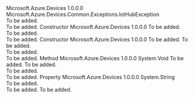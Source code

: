 <Type Name="InvalidProtocolVersionException" FullName="Microsoft.Azure.Devices.Common.Exceptions.InvalidProtocolVersionException">
  <TypeSignature Language="C#" Value="public class InvalidProtocolVersionException : Microsoft.Azure.Devices.Common.Exceptions.IotHubException" />
  <TypeSignature Language="ILAsm" Value=".class public auto ansi serializable beforefieldinit InvalidProtocolVersionException extends Microsoft.Azure.Devices.Common.Exceptions.IotHubException" />
  <TypeSignature Language="DocId" Value="T:Microsoft.Azure.Devices.Common.Exceptions.InvalidProtocolVersionException" />
  <TypeSignature Language="VB.NET" Value="Public Class InvalidProtocolVersionException&#xA;Inherits IotHubException" />
  <TypeSignature Language="F#" Value="type InvalidProtocolVersionException = class&#xA;    inherit IotHubException" />
  <AssemblyInfo>
    <AssemblyName>Microsoft.Azure.Devices</AssemblyName>
    <AssemblyVersion>1.0.0.0</AssemblyVersion>
  </AssemblyInfo>
  <Base>
    <BaseTypeName>Microsoft.Azure.Devices.Common.Exceptions.IotHubException</BaseTypeName>
  </Base>
  <Interfaces />
  <Docs>
    <summary>To be added.</summary>
    <remarks>To be added.</remarks>
  </Docs>
  <Members>
    <Member MemberName=".ctor">
      <MemberSignature Language="C#" Value="public InvalidProtocolVersionException (string version);" />
      <MemberSignature Language="ILAsm" Value=".method public hidebysig specialname rtspecialname instance void .ctor(string version) cil managed" />
      <MemberSignature Language="DocId" Value="M:Microsoft.Azure.Devices.Common.Exceptions.InvalidProtocolVersionException.#ctor(System.String)" />
      <MemberSignature Language="VB.NET" Value="Public Sub New (version As String)" />
      <MemberSignature Language="F#" Value="new Microsoft.Azure.Devices.Common.Exceptions.InvalidProtocolVersionException : string -&gt; Microsoft.Azure.Devices.Common.Exceptions.InvalidProtocolVersionException" Usage="new Microsoft.Azure.Devices.Common.Exceptions.InvalidProtocolVersionException version" />
      <MemberType>Constructor</MemberType>
      <AssemblyInfo>
        <AssemblyName>Microsoft.Azure.Devices</AssemblyName>
        <AssemblyVersion>1.0.0.0</AssemblyVersion>
      </AssemblyInfo>
      <Parameters>
        <Parameter Name="version" Type="System.String" />
      </Parameters>
      <Docs>
        <param name="version">To be added.</param>
        <summary>To be added.</summary>
        <remarks>To be added.</remarks>
      </Docs>
    </Member>
    <Member MemberName=".ctor">
      <MemberSignature Language="C#" Value="public InvalidProtocolVersionException (System.Runtime.Serialization.SerializationInfo info, System.Runtime.Serialization.StreamingContext context);" />
      <MemberSignature Language="ILAsm" Value=".method public hidebysig specialname rtspecialname instance void .ctor(class System.Runtime.Serialization.SerializationInfo info, valuetype System.Runtime.Serialization.StreamingContext context) cil managed" />
      <MemberSignature Language="DocId" Value="M:Microsoft.Azure.Devices.Common.Exceptions.InvalidProtocolVersionException.#ctor(System.Runtime.Serialization.SerializationInfo,System.Runtime.Serialization.StreamingContext)" />
      <MemberSignature Language="VB.NET" Value="Public Sub New (info As SerializationInfo, context As StreamingContext)" />
      <MemberSignature Language="F#" Value="new Microsoft.Azure.Devices.Common.Exceptions.InvalidProtocolVersionException : System.Runtime.Serialization.SerializationInfo * System.Runtime.Serialization.StreamingContext -&gt; Microsoft.Azure.Devices.Common.Exceptions.InvalidProtocolVersionException" Usage="new Microsoft.Azure.Devices.Common.Exceptions.InvalidProtocolVersionException (info, context)" />
      <MemberType>Constructor</MemberType>
      <AssemblyInfo>
        <AssemblyName>Microsoft.Azure.Devices</AssemblyName>
        <AssemblyVersion>1.0.0.0</AssemblyVersion>
      </AssemblyInfo>
      <Parameters>
        <Parameter Name="info" Type="System.Runtime.Serialization.SerializationInfo" />
        <Parameter Name="context" Type="System.Runtime.Serialization.StreamingContext" />
      </Parameters>
      <Docs>
        <param name="info">To be added.</param>
        <param name="context">To be added.</param>
        <summary>To be added.</summary>
        <remarks>To be added.</remarks>
      </Docs>
    </Member>
    <Member MemberName="GetObjectData">
      <MemberSignature Language="C#" Value="public override void GetObjectData (System.Runtime.Serialization.SerializationInfo info, System.Runtime.Serialization.StreamingContext context);" />
      <MemberSignature Language="ILAsm" Value=".method public hidebysig virtual instance void GetObjectData(class System.Runtime.Serialization.SerializationInfo info, valuetype System.Runtime.Serialization.StreamingContext context) cil managed" />
      <MemberSignature Language="DocId" Value="M:Microsoft.Azure.Devices.Common.Exceptions.InvalidProtocolVersionException.GetObjectData(System.Runtime.Serialization.SerializationInfo,System.Runtime.Serialization.StreamingContext)" />
      <MemberSignature Language="VB.NET" Value="Public Overrides Sub GetObjectData (info As SerializationInfo, context As StreamingContext)" />
      <MemberSignature Language="F#" Value="override this.GetObjectData : System.Runtime.Serialization.SerializationInfo * System.Runtime.Serialization.StreamingContext -&gt; unit" Usage="invalidProtocolVersionException.GetObjectData (info, context)" />
      <MemberType>Method</MemberType>
      <AssemblyInfo>
        <AssemblyName>Microsoft.Azure.Devices</AssemblyName>
        <AssemblyVersion>1.0.0.0</AssemblyVersion>
      </AssemblyInfo>
      <ReturnValue>
        <ReturnType>System.Void</ReturnType>
      </ReturnValue>
      <Parameters>
        <Parameter Name="info" Type="System.Runtime.Serialization.SerializationInfo" />
        <Parameter Name="context" Type="System.Runtime.Serialization.StreamingContext" />
      </Parameters>
      <Docs>
        <param name="info">To be added.</param>
        <param name="context">To be added.</param>
        <summary>To be added.</summary>
        <remarks>To be added.</remarks>
      </Docs>
    </Member>
    <Member MemberName="RequestedVersion">
      <MemberSignature Language="C#" Value="public string RequestedVersion { get; }" />
      <MemberSignature Language="ILAsm" Value=".property instance string RequestedVersion" />
      <MemberSignature Language="DocId" Value="P:Microsoft.Azure.Devices.Common.Exceptions.InvalidProtocolVersionException.RequestedVersion" />
      <MemberSignature Language="VB.NET" Value="Public ReadOnly Property RequestedVersion As String" />
      <MemberSignature Language="F#" Value="member this.RequestedVersion : string" Usage="Microsoft.Azure.Devices.Common.Exceptions.InvalidProtocolVersionException.RequestedVersion" />
      <MemberType>Property</MemberType>
      <AssemblyInfo>
        <AssemblyName>Microsoft.Azure.Devices</AssemblyName>
        <AssemblyVersion>1.0.0.0</AssemblyVersion>
      </AssemblyInfo>
      <ReturnValue>
        <ReturnType>System.String</ReturnType>
      </ReturnValue>
      <Docs>
        <summary>To be added.</summary>
        <value>To be added.</value>
        <remarks>To be added.</remarks>
      </Docs>
    </Member>
  </Members>
</Type>